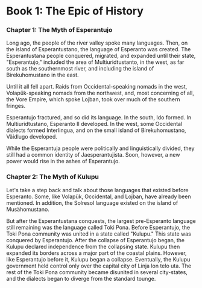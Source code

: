 # Book 1: The Epic of History

### Chapter 1: The Myth of Esperantujo
Long ago, the people of the river valley spoke many languages. Then, on the island of Esperantustano, the language of Esperanto was created. The Esperantustana people conquered, migrated, and expanded until their state, "Esperantujo," included the area of Multiuridtustanto, in the west, as far south as the southernmost river, and including the island of Birekuhomustano in the east.

Until it all fell apart. Raids from Occidental-speaking nomads in the west, Volapük-speaking nomads from the northwest, and, most concerning of all, the Vore Empire, which spoke Lojban, took over much of the southern fringes.

Esperantujo fractured, and so did its language. In the south, Ido formed. In Multiuridtustano, Esperanto II developed. In the west, some Occidental dialects formed Interlingua, and on the small island of Birekuhomustano, Väidlugo developed.

While the Esperantuja people were politically and linguistically divided, they still had a common identity of Jaesperantujista. Soon, however, a new power would rise in the ashes of Esperantujo.


### Chapter 2: The Myth of Kulupu
Let's take a step back and talk about those languages that existed before Esperanto. Some, like Volapük, Occidental, and Lojban, have already been mentioned. In addition, the Solresol language existed on the island of Musähomustano.

But after the Esperantustana conquests, the largest pre-Esperanto language still remaining was the language called Toki Pona. Before Esperantujo, the Toki Pona community was united in a state called "Kulupu." This state was conquered by Esperantujo. After the collapse of Esperantujo began, the Kulupu declared independence from the collapsing state. Kulupu then expanded its borders across a major part of the coastal plains. However, like Esperantujo before it, Kulupu began a collapse. Eventually, the Kulupu government held control only over the capital city of Linja lon telo uta. The rest of the Toki Pona community became disunited in several city-states, and the dialects began to diverge from the standard tounge.
